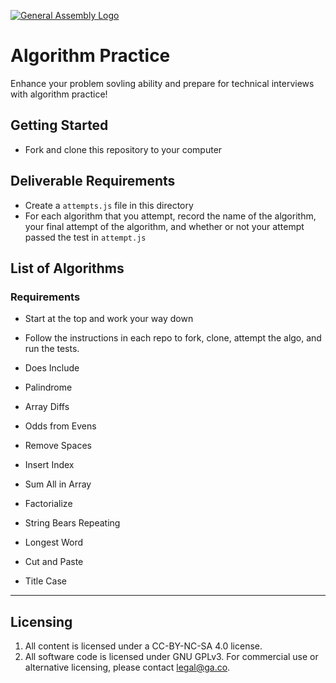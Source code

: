 [![General Assembly Logo](https://camo.githubusercontent.com/1a91b05b8f4d44b5bbfb83abac2b0996d8e26c92/687474703a2f2f692e696d6775722e636f6d2f6b6538555354712e706e67)](https://generalassemb.ly/education/web-development-immersive)

# Algorithm Practice

Enhance your problem sovling ability and prepare for technical interviews with algorithm practice!

## Getting Started
* Fork and clone this repository to your computer

## Deliverable Requirements
* Create a `attempts.js` file in this directory
* For each algorithm that you attempt, record the name of the algorithm, your final attempt of the algorithm, and whether or not your attempt passed the test in `attempt.js`


## List of Algorithms

### Requirements
* Start at the top and work your way down
* Follow the instructions in each repo to fork, clone, attempt the algo, and run the tests.

* Does Include
* Palindrome
* Array Diffs
* Odds from Evens
* Remove Spaces
* Insert Index
* Sum All in Array
* Factorialize
* String Bears Repeating
* Longest Word
* Cut and Paste
* Title Case

---

## Licensing
1. All content is licensed under a CC-BY-NC-SA 4.0 license.
2. All software code is licensed under GNU GPLv3. For commercial use or alternative licensing, please contact legal@ga.co.
